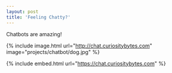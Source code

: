 ```yaml
---
layout: post
title: 'Feeling Chatty?'
---
```



Chatbots are amazing!


{% include image.html url="http://chat.curiositybytes.com" image="projects/chatbot/dog.jpg" %}

{% include embed.html url="https://chat.curiositybytes.com"  %}

<!-- {% include image.html url="http://www.gratisography.com" image="projects/chatbot/wall.jpg" %} -->
